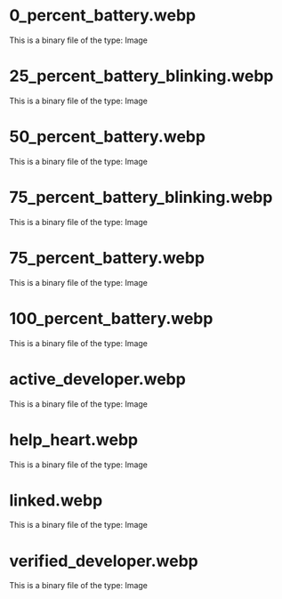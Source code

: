 # 0_percent_battery.webp

This is a binary file of the type: Image

# 25_percent_battery_blinking.webp

This is a binary file of the type: Image

# 50_percent_battery.webp

This is a binary file of the type: Image

# 75_percent_battery_blinking.webp

This is a binary file of the type: Image

# 75_percent_battery.webp

This is a binary file of the type: Image

# 100_percent_battery.webp

This is a binary file of the type: Image

# active_developer.webp

This is a binary file of the type: Image

# help_heart.webp

This is a binary file of the type: Image

# linked.webp

This is a binary file of the type: Image

# verified_developer.webp

This is a binary file of the type: Image

